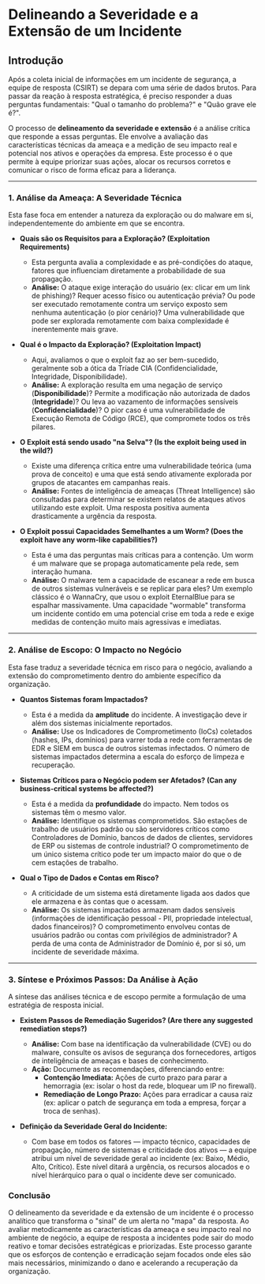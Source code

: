 # Delineando a Severidade e a Extensão de um Incidente

## Introdução

Após a coleta inicial de informações em um incidente de segurança, a equipe de resposta (CSIRT) se depara com uma série de dados brutos. Para passar da reação à resposta estratégica, é preciso responder a duas perguntas fundamentais: "Qual o tamanho do problema?" e "Quão grave ele é?".

O processo de **delineamento da severidade e extensão** é a análise crítica que responde a essas perguntas. Ele envolve a avaliação das características técnicas da ameaça e a medição de seu impacto real e potencial nos ativos e operações da empresa. Este processo é o que permite à equipe priorizar suas ações, alocar os recursos corretos e comunicar o risco de forma eficaz para a liderança.

---

### 1. Análise da Ameaça: A Severidade Técnica

Esta fase foca em entender a natureza da exploração ou do malware em si, independentemente do ambiente em que se encontra.

* **Quais são os Requisitos para a Exploração? (Exploitation Requirements)**
    * Esta pergunta avalia a complexidade e as pré-condições do ataque, fatores que influenciam diretamente a probabilidade de sua propagação.
    * **Análise:** O ataque exige interação do usuário (ex: clicar em um link de phishing)? Requer acesso físico ou autenticação prévia? Ou pode ser executado remotamente contra um serviço exposto sem nenhuma autenticação (o pior cenário)? Uma vulnerabilidade que pode ser explorada remotamente com baixa complexidade é inerentemente mais grave.

* **Qual é o Impacto da Exploração? (Exploitation Impact)**
    * Aqui, avaliamos o que o exploit faz ao ser bem-sucedido, geralmente sob a ótica da Tríade CIA (Confidencialidade, Integridade, Disponibilidade).
    * **Análise:** A exploração resulta em uma negação de serviço (**Disponibilidade**)? Permite a modificação não autorizada de dados (**Integridade**)? Ou leva ao vazamento de informações sensíveis (**Confidencialidade**)? O pior caso é uma vulnerabilidade de Execução Remota de Código (RCE), que compromete todos os três pilares.

* **O Exploit está sendo usado "na Selva"? (Is the exploit being used in the wild?)**
    * Existe uma diferença crítica entre uma vulnerabilidade teórica (uma prova de conceito) e uma que está sendo ativamente explorada por grupos de atacantes em campanhas reais.
    * **Análise:** Fontes de inteligência de ameaças (Threat Intelligence) são consultadas para determinar se existem relatos de ataques ativos utilizando este exploit. Uma resposta positiva aumenta drasticamente a urgência da resposta.

* **O Exploit possui Capacidades Semelhantes a um Worm? (Does the exploit have any worm-like capabilities?)**
    * Esta é uma das perguntas mais críticas para a contenção. Um worm é um malware que se propaga automaticamente pela rede, sem interação humana.
    * **Análise:** O malware tem a capacidade de escanear a rede em busca de outros sistemas vulneráveis e se replicar para eles? Um exemplo clássico é o WannaCry, que usou o exploit EternalBlue para se espalhar massivamente. Uma capacidade "wormable" transforma um incidente contido em uma potencial crise em toda a rede e exige medidas de contenção muito mais agressivas e imediatas.

---

### 2. Análise de Escopo: O Impacto no Negócio

Esta fase traduz a severidade técnica em risco para o negócio, avaliando a extensão do comprometimento dentro do ambiente específico da organização.

* **Quantos Sistemas foram Impactados?**
    * Esta é a medida da **amplitude** do incidente. A investigação deve ir além dos sistemas inicialmente reportados.
    * **Análise:** Use os Indicadores de Comprometimento (IoCs) coletados (hashes, IPs, domínios) para varrer toda a rede com ferramentas de EDR e SIEM em busca de outros sistemas infectados. O número de sistemas impactados determina a escala do esforço de limpeza e recuperação.

* **Sistemas Críticos para o Negócio podem ser Afetados? (Can any business-critical systems be affected?)**
    * Esta é a medida da **profundidade** do impacto. Nem todos os sistemas têm o mesmo valor.
    * **Análise:** Identifique os sistemas comprometidos. São estações de trabalho de usuários padrão ou são servidores críticos como Controladores de Domínio, bancos de dados de clientes, servidores de ERP ou sistemas de controle industrial? O comprometimento de um único sistema crítico pode ter um impacto maior do que o de cem estações de trabalho.

* **Qual o Tipo de Dados e Contas em Risco?**
    * A criticidade de um sistema está diretamente ligada aos dados que ele armazena e às contas que o acessam.
    * **Análise:** Os sistemas impactados armazenam dados sensíveis (informações de identificação pessoal - PII, propriedade intelectual, dados financeiros)? O comprometimento envolveu contas de usuários padrão ou contas com privilégios de administrador? A perda de uma conta de Administrador de Domínio é, por si só, um incidente de severidade máxima.

---

### 3. Síntese e Próximos Passos: Da Análise à Ação

A síntese das análises técnica e de escopo permite a formulação de uma estratégia de resposta inicial.

* **Existem Passos de Remediação Sugeridos? (Are there any suggested remediation steps?)**
    * **Análise:** Com base na identificação da vulnerabilidade (CVE) ou do malware, consulte os avisos de segurança dos fornecedores, artigos de inteligência de ameaças e bases de conhecimento.
    * **Ação:** Documente as recomendações, diferenciando entre:
        * **Contenção Imediata:** Ações de curto prazo para parar a hemorragia (ex: isolar o host da rede, bloquear um IP no firewall).
        * **Remediação de Longo Prazo:** Ações para erradicar a causa raiz (ex: aplicar o patch de segurança em toda a empresa, forçar a troca de senhas).

* **Definição da Severidade Geral do Incidente:**
    * Com base em todos os fatores — impacto técnico, capacidades de propagação, número de sistemas e criticidade dos ativos — a equipe atribui um nível de severidade geral ao incidente (ex: Baixo, Médio, Alto, Crítico). Este nível ditará a urgência, os recursos alocados e o nível hierárquico para o qual o incidente deve ser comunicado.

### Conclusão

O delineamento da severidade e da extensão de um incidente é o processo analítico que transforma o "sinal" de um alerta no "mapa" da resposta. Ao avaliar metodicamente as características da ameaça e seu impacto real no ambiente de negócio, a equipe de resposta a incidentes pode sair do modo reativo e tomar decisões estratégicas e priorizadas. Este processo garante que os esforços de contenção e erradicação sejam focados onde eles são mais necessários, minimizando o dano e acelerando a recuperação da organização.